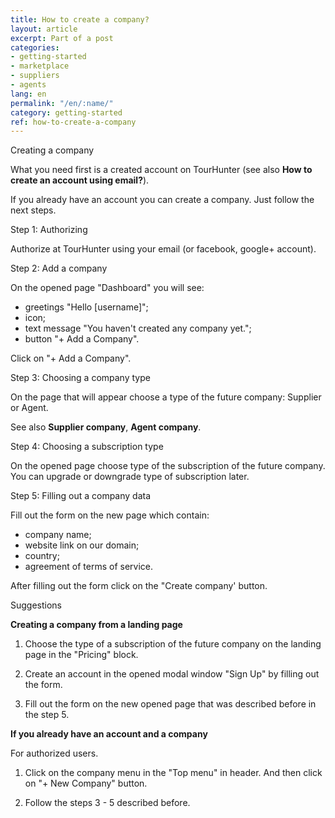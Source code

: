 ```yaml
---
title: How to create a company?
layout: article
excerpt: Part of a post
categories:
- getting-started
- marketplace
- suppliers
- agents
lang: en
permalink: "/en/:name/"
category: getting-started
ref: how-to-create-a-company
---
```


Creating a company

What you need first is a created account on TourHunter (see also **How to create an account using email?**). 

If you already have an account you can create a company. Just follow the next steps.

Step 1: Authorizing

Authorize at TourHunter using your email (or facebook, google+ account).

Step 2: Add a company

On the opened page "Dashboard"  you will see:
* greetings "Hello [username]";
* icon;
* text message "You haven't created any company yet.";
* button "+ Add a Company".

Click on "+ Add a Company".

Step 3: Choosing a company type

On the page that will appear choose a type of the future company: Supplier or Agent. 

See also **Supplier company**, **Agent company**.

Step 4: Choosing a subscription type

On the opened page choose type of the subscription of the future company. You can upgrade or downgrade type of subscription later.

Step 5: Filling out a company data
 
Fill out the form on the new page which contain:
* company name;
* website link on our domain;
* country;
* agreement of terms of service.

After filling out the form click on the "Create company' button.

Suggestions

**Creating a company from a landing page**

1. Choose the type of a subscription of the future company on the landing page in the "Pricing" block. 

2. Create an account in the opened modal window "Sign Up" by filling out the form.

3. Fill out the form on the new opened page that was described before in the step 5.

**If you already have an account and a company**

For authorized users. 

1. Click on the company menu in the "Top menu" in header. And then click on "+ New Company" button.

2. Follow the steps 3 - 5 described before.